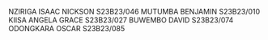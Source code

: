 NZIRIGA ISAAC NICKSON S23B23/046
MUTUMBA BENJAMIN S23B23/010
KIISA ANGELA GRACE S23B23/027
BUWEMBO DAVID S23B23/074
ODONGKARA OSCAR S23B23/085
